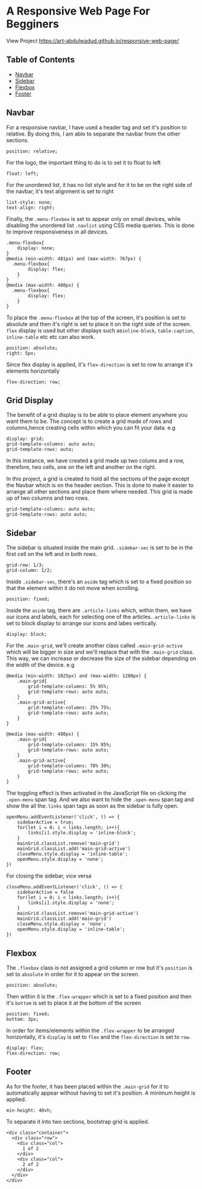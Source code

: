 # A Responsive Web Page For Begginers
View Project https://art-abdulwadud.github.io/responsive-web-page/
## Table of Contents

* [Navbar](#Navbar)
* [Sidebar](#Sidebar)
* [Flexbox](#Flexbox)
* [Footer](#Footer)

## Navbar
For a responsive navbar, I have used a header tag and set it's position to relative. By doing this, I am able to separate the navbar from the other sections. 
```
position: relative;
```
For the logo, the important thing to do is to set it to float to left
```
float: left;
```
For the unordered list, it has no list style and for it to be on the right side of the navbar, it's text alignment is set to right
```
list-style: none;
text-align: right;
```
Finally, the `.menu-flexbox` is set to appear only on small devices, while disabling the unordered list `.navlist` using CSS media queries. This is done to improve responsiveness in all devices. 
```
.menu-flexbox{
	display: none;
}
@media (min-width: 481px) and (max-width: 767px) {
  .menu-flexbox{
		display: flex;
	}
}
@media (max-width: 480px) {
  .menu-flexbox{
		display: flex;
	}
}
```
To place the `.menu-flexbox` at the top of the screen, it's position is set to absolute and then it's right is set to place it on the right side of the screen. `flex` display is used but other displays such as`inline-block`, `table-caption`, `inline-table` etc etc can also work.
```
position: absolute;
right: 5px;
```
Since flex display is applied, it's `flex-direction` is set to row to arrange it's elements horizontally
```
flex-direction: row;
```
## Grid Display
The benefit of a grid display is to be able to place element anywhere you want them to be. The concept is to create a grid made of rows and columns,hence creating cells within which you can fit your data.
e.g
```
display: grid;
grid-template-columns: auto auto;
grid-template-rows: auto;
```
In this instance, we have created a grid made up two colums and a row, therefore, two cells, one on the left and another on the right.

In this project, a grid is created to hold all the sections of the page except the Navbar which is on the header section. This is done to make it easier to arrange all other sections and place them where needed. This grid is made up of two columns and two rows.
```
grid-template-columns: auto auto;
grid-template-rows: auto auto;
```
## Sidebar
The sidebar is situated inside the main grid. `.sidebar-sec` is set to be in the first cell on the left and in both rows.
```
grid-row: 1/3;
grid-column: 1/2;
```
Inside `.sidebar-sec`, there's an `aside` tag which is set to a fixed position so that the element within it do not move when scrolling.
```
position: fixed;
```
Inside the `aside` tag, there are `.article-links` which, within them, we have our icons and labels, each for selecting one of the articles.`.article-links` is set to block display to arrange our icons and labes vertically.
```
display: block;
```
For the `.main-grid`, we'll create another class called `.main-grid-active` which will be bigger in size and we'll replace that with the `.main-grid` class. This way, we can increase or decrease the size of the sidebar depending on the width of the device.
e.g
```
@media (min-width: 1025px) and (max-width: 1280px) {
	.main-grid{
		grid-template-columns: 5% 95%;
		grid-template-rows: auto auto;
	}
	.main-grid-active{
		grid-template-columns: 25% 75%;
		grid-template-rows: auto auto;
	}
}

@media (max-width: 480px) {
  	.main-grid{
		grid-template-columns: 15% 85%;
		grid-template-rows: auto auto;
	}
	.main-grid-active{
		grid-template-columns: 70% 30%;
		grid-template-rows: auto auto;
	}
}
```
The toggling effect is then activated in the JavaScript file on clicking the `.open-menu` span tag. And we also want to hide the `.open-menu` span tag and show the all the`.links` span tags as soon as the sidebar is fully open. 
```
openMenu.addEventListener('click', () => {
	sidebarActive = true;
	for(let i = 0; i < links.length; i++){
		links[i].style.display = 'inline-block';
	}
	mainGrid.classList.remove('main-grid')
	mainGrid.classList.add('main-grid-active')
	closeMenu.style.display = 'inline-table';
	openMenu.style.display = 'none';
})
```
For closing the sidebar, vice versa
```
closeMenu.addEventListener('click', () => {
	sidebarActive = false
	for(let i = 0; i < links.length; i++){
		links[i].style.display = 'none';
	}
	mainGrid.classList.remove('main-grid-active')
	mainGrid.classList.add('main-grid')
	closeMenu.style.display = 'none';
	openMenu.style.display = 'inline-table';
})
```
## Flexbox
The `.flexbox` class is not assigned a grid column or row but it's `position` is set to `absolute` in order for it to appear on the screen.
```
position: absolute;
```
Then within it is the `.flex-wrapper` which is set to a fixed position and then it's `bottom` is set to place it at the bottom of the screen
```
position: fixed;
bottom: 3px;
```
In order for items/elements within the `.flex-wrapper` to be arranged horizontally, it's `display` is set to `flex` and the `flex-direction` is set to `row`.
```
display: flex;
flex-direction: row;
```
## Footer
As for the footer, it has been placed within the `.main-grid` for it to automatically appear without having to set it's position. A minimum height is applied.
```
min-height: 40vh;
```
To separate it into two sections, bootstrap grid is applied.
```
<div class="container">
  <div class="row">
    <div class="col">
      1 of 2
    </div>
    <div class="col">
      2 of 2
    </div>
  </div>
</div>
```
